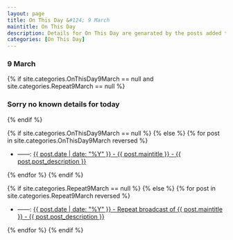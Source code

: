 ```yaml
---
layout: page
title: On This Day &#124; 9 March
maintitle: On This Day
description: Details for On This Day are genarated by the posts added to the website so the content is subject to changes/updates over time.
categories: [On This Day]
---
```


<h3>9 March</h3>

{% if site.categories.OnThisDay9March == null and site.categories.Repeat9March == null %}
  <h3>Sorry no known details for today</h3>
{% endif %}

{% if site.categories.OnThisDay9March == null %}
{% else %}
{% for post in site.categories.OnThisDay9March reversed %}
<ul>
<li> ——: <a href="{{ post.url }}">{{ post.date | date: "%Y" }} - {{ post.maintitle }} - {{ post.post_description }}</a></li>
</ul>
{% endfor %}
{% endif %}

{% if site.categories.Repeat9March == null %}
{% else %}
{% for post in site.categories.Repeat9March reversed %}
<ul>
<li> ——: <a href="{{ post.url }}">{{ post.date | date: "%Y" }} - Repeat broadcast of {{ post.maintitle }} - {{ post.post_description }}</a></li>
</ul>
{% endfor %}
{% endif %}

